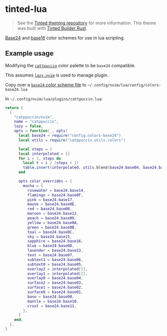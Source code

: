 # tinted-lua

> See the [Tinted theming repository](https://github.com/tinted-theming/home) for more information.
> This theme was built with [Tinted Builder Rust](https://github.com/tinted-theming/tinted-builder-rust).

[Base24](https://github.com/tinted-theming/base24) and [base16](https://github.com/tinted-theming/home/blob/main/styling.md) color schemes for use in lua scripting.

## Example usage

Modifying the [`cattpuccin`](https://github.com/catppuccin/nvim) color palette to be `base24` compatible.

This assumes [`lazy.nvim`](https://github.com/folke/lazy.nvim) is used to manage plugin.

Copy over a [`base24` color scheme file](schemes/base25) to `~/.config/nvim/lua/config/colors-base24.lua`

In `~/.config/nvim/lua/plugins/cattpuccin.lua`:

```lua
return {
  {
    "catppuccin/nvim",
    name = "catppuccin",
    lazy = false,
    opts = function(_, opts)
      local base24 = require("config.colors-base24")
      local utils = require("catppuccin.utils.colors")

      local steps = 2
      local interpolated = {}
      for i = 1, steps do
        local t = i / (steps + 1)
        table.insert(interpolated, utils.blend(base24.base04, base24.base05, t))
      end

      opts.color_overrides = {
        mocha = {
          rosewater = base24.base14,
          flamingo = base24.base0F,
          pink = base24.base17,
          mauve = base24.base0E,
          red = base24.base08,
          maroon = base24.base12,
          peach = base24.base09,
          yellow = base24.base0A,
          green = base24.base0B,
          teal = base24.base0C,
          sky = base24.base15,
          sapphire = base24.base16,
          blue = base24.base0D,
          lavender = base24.base13,
          text = base24.base07,
          subtext1 = base24.base06,
          subtext0 = base24.base05,
          overlay2 = interpolated[1],
          overlay1 = interpolated[2],
          overlay0 = base24.base04,
          surface2 = base24.base03,
          surface1 = base24.base02,
          surface0 = base24.base01,
          base = base24.base00,
          mantle = base24.base10,
          crust = base24.base11,
        },
      }
    end,
  },
}
```
